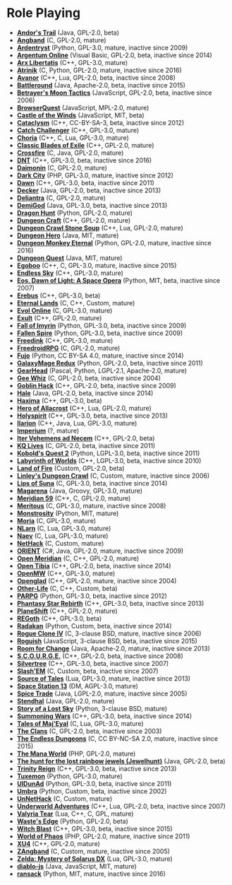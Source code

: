# Role Playing

[comment]: # (start of autogenerated content, do not edit)
- **[Andor's Trail](andors_trail.md)** (Java, GPL-2.0, beta)
- **[Angband](angband.md)** (C, GPL-2.0, mature)
- **[Ardentryst](ardentryst.md)** (Python, GPL-3.0, mature, inactive since 2009)
- **[Argentum Online](argentum_online.md)** (Visual Basic, GPL-2.0, beta, inactive since 2014)
- **[Arx Libertatis](arx_libertatis.md)** (C++, GPL-3.0, mature)
- **[Atrinik](atrinik.md)** (C, Python, GPL-2.0, mature, inactive since 2016)
- **[Avanor](avanor.md)** (C++, Lua, GPL-2.0, beta, inactive since 2008)
- **[Battleround](battleround.md)** (Java, Apache-2.0, beta, inactive since 2015)
- **[Betrayer's Moon Tactics](betrayer_moon_tactics.md)** (JavaScript, GPL-2.0, beta, inactive since 2006)
- **[BrowserQuest](browserquest.md)** (JavaScript, MPL-2.0, mature)
- **[Castle of the Winds](castle_of_the_winds.md)** (JavaScript, MIT, beta)
- **[Cataclysm](cataclysm.md)** (C++, CC-BY-SA-3, beta, inactive since 2012)
- **[Catch Challenger](catch_challenger.md)** (C++, GPL-3.0, mature)
- **[Choria](choria.md)** (C++, C, Lua, GPL-3.0, mature)
- **[Classic Blades of Exile](blades_of_exile.md)** (C++, GPL-2.0, mature)
- **[Crossfire](crossfire.md)** (C, Java, GPL-2.0, mature)
- **[DNT](dnt.md)** (C++, GPL-3.0, beta, inactive since 2016)
- **[Daimonin](daimonin.md)** (C, GPL-2.0, mature)
- **[Dark City](dark_city.md)** (PHP, GPL-3.0, mature, inactive since 2012)
- **[Dawn](dawn.md)** (C++, GPL-3.0, beta, inactive since 2011)
- **[Decker](decker.md)** (Java, GPL-2.0, beta, inactive since 2013)
- **[Deliantra](deliantra.md)** (C, GPL-2.0, mature)
- **[DemiGod](demigod.md)** (Java, GPL-3.0, beta, inactive since 2013)
- **[Dragon Hunt](dragon_hunt.md)** (Python, GPL-2.0, mature)
- **[Dungeon Craft](dungeon_craft.md)** (C++, GPL-2.0, mature)
- **[Dungeon Crawl Stone Soup](dungeon_crawl_stone_soup.md)** (C++, Lua, GPL-2.0, mature)
- **[Dungeon Hero](dungeon_hero.md)** (Java, MIT, mature)
- **[Dungeon Monkey Eternal](dungeon_monkey_eternal.md)** (Python, GPL-2.0, mature, inactive since 2016)
- **[Dungeon Quest](dungeon_quest.md)** (Java, MIT, mature)
- **[Egoboo](egoboo.md)** (C++, C, GPL-3.0, mature, inactive since 2015)
- **[Endless Sky](endless_sky.md)** (C++, GPL-3.0, mature)
- **[Eos, Dawn of Light: A Space Opera](eos_dawn_of_light.md)** (Python, MIT, beta, inactive since 2007)
- **[Erebus](erebus.md)** (C++, GPL-3.0, beta)
- **[Eternal Lands](eternal_lands.md)** (C, C++, Custom, mature)
- **[Evol Online](evol_online.md)** (C, GPL-3.0, mature)
- **[Exult](exult.md)** (C++, GPL-2.0, mature)
- **[Fall of Imyrin](fall_of_imiryn.md)** (Python, GPL-3.0, beta, inactive since 2009)
- **[Fallen Spire](fallen_spire.md)** (Python, GPL-3.0, beta, inactive since 2009)
- **[Freedink](freedink.md)** (C++, GPL-3.0, mature)
- **[FreedroidRPG](freedroid.md)** (C, GPL-2.0, mature)
- **[Fujo](fujo.md)** (Python, CC BY-SA 4.0, mature, inactive since 2014)
- **[GalaxyMage Redux](galaxymage_redux.md)** (Python, GPL-2.0, beta, inactive since 2011)
- **[GearHead](gearhead.md)** (Pascal, Python, LGPL-2.1, Apache-2.0, mature)
- **[Gee Whiz](geewhiz.md)** (C, GPL-2.0, beta, inactive since 2004)
- **[Goblin Hack](goblin_hack.md)** (C++, GPL-2.0, beta, inactive since 2009)
- **[Hale](hale.md)** (Java, GPL-2.0, beta, inactive since 2014)
- **[Haxima](haxima.md)** (C++, GPL-3.0, beta)
- **[Hero of Allacrost](hero_of_allacrost.md)** (C++, Lua, GPL-2.0, mature)
- **[Holyspirit](holy_spirit.md)** (C++, GPL-3.0, beta, inactive since 2013)
- **[Ilarion](ilarion.md)** (C++, Java, Lua, GPL-3.0, mature)
- **[Imperium](imperium.md)** (?, mature)
- **[Iter Vehemens ad Necem](iter_vehemens_ad_necem.md)** (C++, GPL-2.0, beta)
- **[KQ Lives](kq_lives.md)** (C, GPL-2.0, beta, inactive since 2011)
- **[Kobold's Quest 2](kobolds_quest_2.md)** (Python, LGPL-3.0, beta, inactive since 2011)
- **[Labyrinth of Worlds](labyrinth_of_worlds.md)** (C++, LGPL-3.0, beta, inactive since 2010)
- **[Land of Fire](land_of_fire.md)** (Custom, GPL-2.0, beta)
- **[Linley's Dungeon Crawl](linleys_dungeon_crawl.md)** (C, Custom, mature, inactive since 2006)
- **[Lips of Suna](lips_of_suna.md)** (C, GPL-3.0, beta, inactive since 2014)
- **[Magarena](magarena.md)** (Java, Groovy, GPL-3.0, mature)
- **[Meridian 59](meridian59.md)** (C++, C, GPL-2.0, mature)
- **[Meritous](meritous.md)** (C, GPL-3.0, mature, inactive since 2008)
- **[Monstrosity](monstrosity.md)** (Python, MIT, mature)
- **[Moria](moria.md)** (C, GPL-3.0, mature)
- **[NLarn](nlarn.md)** (C, Lua, GPL-3.0, mature)
- **[Naev](naev.md)** (C, Lua, GPL-3.0, mature)
- **[NetHack](nethack.md)** (C, Custom, mature)
- **[ORIENT](orient.md)** (C#, Java, GPL-2.0, mature, inactive since 2009)
- **[Open Meridian](open_meridian.md)** (C, C++, GPL-2.0, mature)
- **[Open Tibia](open_tibia.md)** (C++, GPL-2.0, beta, inactive since 2014)
- **[OpenMW](open_mw.md)** (C++, GPL-3.0, mature)
- **[Openglad](openglad.md)** (C++, GPL-2.0, mature, inactive since 2004)
- **[Other-Life](other_life.md)** (C, C++, Custom, beta)
- **[PARPG](parpg.md)** (Python, GPL-3.0, beta, inactive since 2012)
- **[Phantasy Star Rebirth](phantasy.md)** (C++, GPL-3.0, beta, inactive since 2013)
- **[PlaneShift](planeshift.md)** (C++, GPL-2.0, mature)
- **[REGoth](regoth.md)** (C++, GPL-3.0, beta)
- **[Radakan](radakan.md)** (Python, Custom, beta, inactive since 2014)
- **[Rogue Clone IV](rogue_clone_iv.md)** (C, 3-clause BSD, mature, inactive since 2006)
- **[Roguish](roguish.md)** (JavaScript, 3-clause BSD, beta, inactive since 2015)
- **[Room for Change](room_for_change.md)** (Java, Apache-2.0, mature, inactive since 2013)
- **[S.C.O.U.R.G.E.](scourge.md)** (C++, GPL-2.0, beta, inactive since 2008)
- **[Silvertree](silvertree.md)** (C++, GPL-3.0, beta, inactive since 2007)
- **[Slash'EM](slash_em.md)** (C, Custom, beta, inactive since 2007)
- **[Source of Tales](source_of_tales.md)** (Lua, GPL-3.0, mature, inactive since 2013)
- **[Space Station 13](space_station_13.md)** (DM, AGPL-3.0, mature)
- **[Spice Trade](spice_trade.md)** (Java, LGPL-2.0, mature, inactive since 2005)
- **[Stendhal](stendhal.md)** (Java, GPL-2.0, mature)
- **[Story of a Lost Sky](story_of_a_lost_sky.md)** (Python, 3-clause BSD, mature)
- **[Summoning Wars](summoming_wars.md)** (C++, GPL-3.0, beta, inactive since 2014)
- **[Tales of Maj'Eyal](tales_of_maj_eyal.md)** (C, Lua, GPL-3.0, mature)
- **[The Clans](the_clans.md)** (C, GPL-2.0, beta, inactive since 2003)
- **[The Endless Dungeons](endless_dungeons.md)** (C, CC BY-NC-SA 2.0, mature, inactive since 2015)
- **[The Mana World](mana_world.md)** (PHP, GPL-2.0, mature)
- **[The hunt for the lost rainbow jewels (Jewelhunt)](jewelhunt.md)** (Java, GPL-2.0, beta)
- **[Trinity Reign](trinity_reign.md)** (C++, GPL-3.0, beta, inactive since 2013)
- **[Tuxemon](tuxemon.md)** (Python, GPL-3.0, mature)
- **[UlDunAd](uidunad.md)** (Python, GPL-3.0, beta, inactive since 2011)
- **[Umbra](umbra.md)** (Python, Custom, beta, inactive since 2002)
- **[UnNetHack](unnethack.md)** (C, Custom, mature)
- **[Underworld Adventures](underworld_adventures.md)** (C++, Lua, GPL-2.0, beta, inactive since 2007)
- **[Valyria Tear](valyria_tear.md)** (Lua, C++, C, GPL, mature)
- **[Waste's Edge](wastes_edge.md)** (Python, GPL-2.0, beta)
- **[Witch Blast](witch_blast.md)** (C++, GPL-3.0, beta, inactive since 2015)
- **[World of Phaos](world_of_phaos.md)** (PHP, GPL-2.0, mature, inactive since 2011)
- **[XU4](xu4.md)** (C++, GPL-2.0, mature)
- **[ZAngband](zangband.md)** (C, Custom, mature, inactive since 2005)
- **[Zelda: Mystery of Solarus DX](zelda_mystery_of_solarus_dx.md)** (Lua, GPL-3.0, mature)
- **[diablo-js](diablo_js.md)** (Java, JavaScript, MIT, mature)
- **[ransack](ransack.md)** (Python, MIT, mature, inactive since 2016)

[comment]: # (end of autogenerated content)